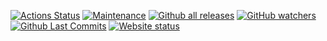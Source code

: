 [![Actions Status](https://github.com/ronielramos/actions-runner/workflows/CI/badge.svg)](https://github.com/ronielramos/actions-runner/actions)
[![Maintenance](https://img.shields.io/badge/Maintained%3F-no-red.svg)](https://github.com/ronielramos/actions-runner)
[![Github all releases](https://img.shields.io/github/downloads/ronielramos/actions-runner/total.svg)](https://github.com/ronielramos/actions-runner/releases/)
[![GitHub watchers](https://img.shields.io/github/watchers/ronielramos/actions-runner.svg?style=social&label=Watch&maxAge=2592000)](https://github.com/ronielramos/actions-runner/watchers/)
[![Github Last Commits](https://img.shields.io/github/last-commit/ronielramos/actions-runner)](https://github.com/ronielramos/actions-runner/commits)
[![Website status](https://img.shields.io/website?url=https://github.com/ronielramos)](https://github.com/ronielramos)
